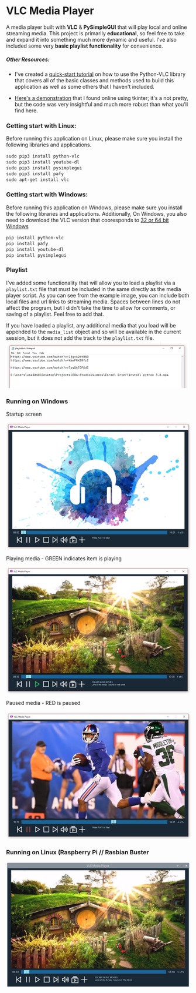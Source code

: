# VLC Media Player  
A media player built with **VLC** & **PySimpleGUI** that will play local and online streaming media. This project is primarily **educational**, so feel free to take and expand it into something much more dynamic and useful. I've also included some very **basic playlist functionality** for convenience.  

##### Other Resources:  
- I've created a [quick-start tutorial](Python-VLC-Quick-Start.ipynb) on how to use the Python-VLC library that covers all of the basic classes and methods used to build this application as well as some others that I haven't included.  

- [Here's a demonstration](https://github.com/oaubert/python-vlc/blob/master/examples/tkvlc.py) that I found online using tkinter; it's a not pretty, but the code was very insightful and much more robust than what you'll find here.  


### Getting start with Linux:  
Before running this application on Linux, please make sure you install the following libraries and applications.
```
sudo pip3 install python-vlc
sudo pip3 install youtube-dl
sudo pip3 install pysimplegui
sudo pip3 install pafy
sudo apt-get install vlc
```

### Getting start with Windows:
Before running this application on Windows, please make sure you install the following libraries and applications. Additionally, On Windows, you also need to download the VLC version that cooresponds to [32 or 64 bit Windows](https://www.videolan.org/vlc/)   

```
pip install python-vlc
pip install pafy
pip install youtube-dl
pip install pysimplegui
```

### Playlist  
I've added some functionality that will allow you to load a playlist via a `playlist.txt` file that must be included in the same directly as the media player script. As you can see from the example image, you can include both local files and url links to streaming media. Spaces between lines do not affect the program, but I didn't take the time to allow for comments, or saving of a playlist. Feel free to add that.

If you have loaded a playlist, any additional media that you load will be appended to the `media_list` object and so will be available in the current session, but it does not add the track to the `playlist.txt` file.  
![](Examples/playlist.png)


### Running on **Windows**    
Startup screen  

![](Examples/startup.PNG)  

Playing media - GREEN indicates item is playing  

![](Examples/playing1.png)

Paused media - RED is paused  

![](Examples/paused.PNG)  

### Running on **Linux (Raspberry Pi // Rasbian Buster**  

![](Examples/playing2.PNG)


